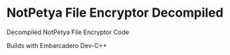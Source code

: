 # NotPetya File Encryptor Decompiled
Decompiled NotPetya File Encryptor Code

Builds with Embarcadero Dev-C++
